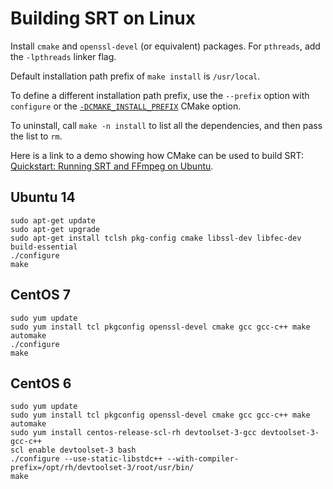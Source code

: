 # Building SRT on Linux

Install `cmake` and `openssl-devel` (or equivalent) packages. For `pthreads`, add
the `-lpthreads` linker flag.

Default installation path prefix of `make install` is `/usr/local`.

To define a different installation path prefix, use the `--prefix` option with `configure`
or the [`-DCMAKE_INSTALL_PREFIX`](https://cmake.org/cmake/help/v3.0/variable/CMAKE_INSTALL_PREFIX.html) CMake option.

To uninstall, call `make -n install` to list all the dependencies, and then pass the list to `rm`.

Here is a link to a demo showing how CMake can be used to build SRT:
[Quickstart: Running SRT and FFmpeg on Ubuntu](https://www.youtube.com/watch?v=XOtUOVhussc&t=5s).

## Ubuntu 14

```shell
sudo apt-get update
sudo apt-get upgrade
sudo apt-get install tclsh pkg-config cmake libssl-dev libfec-dev build-essential
./configure
make
```

## CentOS 7

```shell
sudo yum update
sudo yum install tcl pkgconfig openssl-devel cmake gcc gcc-c++ make automake
./configure
make
```

## CentOS 6

```shell
sudo yum update
sudo yum install tcl pkgconfig openssl-devel cmake gcc gcc-c++ make automake
sudo yum install centos-release-scl-rh devtoolset-3-gcc devtoolset-3-gcc-c++
scl enable devtoolset-3 bash
./configure --use-static-libstdc++ --with-compiler-prefix=/opt/rh/devtoolset-3/root/usr/bin/
make
```
